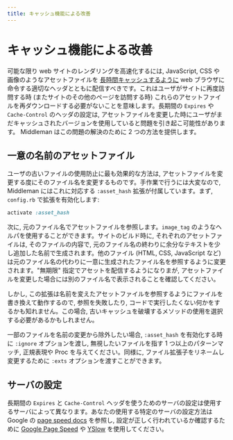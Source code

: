 ```yaml
---
title: キャッシュ機能による改善
---
```


# キャッシュ機能による改善

可能な限り web サイトのレンダリングを高速化するには, JavaScript, CSS や画像のようなアセットファイルを [長時間キャッシュするように](https://code.google.com/speed/page-speed/docs/caching.html) web ブラウザに命令する適切なヘッダとともに配信すべきです。これはユーザがサイトに再度訪問する時 (またサイトのその他のページを訪問する時) これらのアセットファイルを再ダウンロードする必要がないことを意味します。長期間の `Expires` や `Cache-Control` のヘッダの設定は, アセットファイルを変更した時にユーザがまだキャッシュされたバージョンを使用していると問題を引き起こ可能性があります。 Middleman はこの問題の解決のために 2 つの方法を提供します。

## 一意の名前のアセットファイル

ユーザの古いファイルの使用防止に最も効果的な方法は, アセットファイルを変更する度にそのファイル名を変更するものです。手作業で行うには大変なので, Middleman にはこれに対応する `:asset_hash` 拡張が付属しています。まず, `config.rb` で拡張を有効化します:

``` ruby
activate :asset_hash
```

次に, 元のファイル名でアセットファイルを参照します。`image_tag` のようなヘルパを使用することができます。サイトのビルド時に, それぞれのアセットファイルは, そのファイルの内容で, 元のファイル名の終わりに余分なテキストを少し追加した名前で生成されます。他のファイル (HTML, CSS, JavaScript など) は元のファイル名の代わりに一意に生成されたファイル名を参照するように変更されます。"無期限" 指定でアセットを配信するようになりまが, アセットファイルを変更した場合には別のファイル名で表示されることを確認してください。

しかし, この拡張は名前を変えたアセットファイルを参照するようにファイルを書き換えて動作するので, 参照を失敗したり, コードで実行したくない何かをするかも知れません。この場合, 古いキャッシュを破壊するメソッドの使用を選択する必要があるかもしれません。

一部のファイルを名前の変更から除外したい場合, `:asset_hash` を有効化する時に `:ignore` オプションを渡し, 無視したいファイルを指す 1 つ以上のパターンマッチ, 正規表現や Proc を与えてください。同様に, ファイル拡張子をリネームし変更するために `:exts` オプションを渡すことができます。

## サーバの設定

長期間の `Expires` と `Cache-Control` ヘッダを使うためのサーバの設定は使用するサーバによって異なります。あなたの使用する特定のサーバの設定方法は Google の [page speed docs](https://code.google.com/speed/page-speed/docs/caching.html) を参照し, 設定が正しく行われているか確認するために [Google Page Speed](https://code.google.com/speed/page-speed/docs/extension.html) や [YSlow](https://addons.mozilla.org/en-US/firefox/addon/yslow/) を使用してください。
